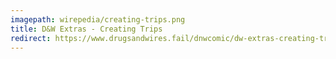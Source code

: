 ```yaml
---
imagepath: wirepedia/creating-trips.png
title: D&W Extras - Creating Trips
redirect: https://www.drugsandwires.fail/dnwcomic/dw-extras-creating-trips/
---
```

